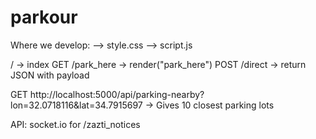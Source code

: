 parkour
=======


Where we develop:
--> style.css
--> script.js

/ -> index
GET /park_here -> render("park_here")
POST /direct -> return JSON with payload

GET http://localhost:5000/api/parking-nearby?lon=32.0718116&lat=34.7915697 -> Gives 10 closest parking lots

API:
socket.io for /zazti_notices